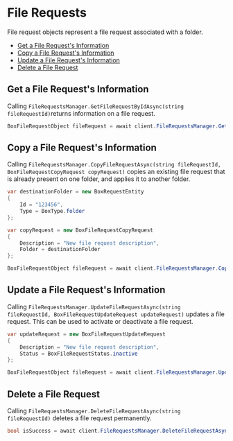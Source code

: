 File Requests
=============

File request objects represent a file request associated with a folder.

<!-- START doctoc generated TOC please keep comment here to allow auto update -->
<!-- DON'T EDIT THIS SECTION, INSTEAD RE-RUN doctoc TO UPDATE -->

- [Get a File Request's Information](#get-a-file-requests-information)
- [Copy a File Request's Information](#copy-a-file-requests-information)
- [Update a File Request's Information](#update-a-file-requests-information)
- [Delete a File Request](#delete-a-file-request)

<!-- END doctoc generated TOC please keep comment here to allow auto update -->

Get a File Request's Information
------------------------

Calling `FileRequestsManager.GetFileRequestByIdAsync(string fileRequestId)`returns information on a file request.

<!-- sample get_file_requests_id -->
```c#
BoxFileRequestObject fileRequest = await client.FileRequestsManager.GetFileRequestByIdAsync("12345");
```

Copy a File Request's Information
---------------------------

Calling  `FileRequestsManager.CopyFileRequestAsync(string fileRequestId, BoxFileRequestCopyRequest copyRequest)` copies an existing file request that is already present 
on one folder, and applies it to another folder.

<!-- sample post_file_requests_id_copy -->
```c#
var destinationFolder = new BoxRequestEntity
{
    Id = "123456",
    Type = BoxType.folder
};

var copyRequest = new BoxFileRequestCopyRequest
{
    Description = "New file request description",
    Folder = destinationFolder
};

BoxFileRequestObject fileRequest = await client.FileRequestsManager.CopyFileRequestAsync("12345", copyRequest);
```

Update a File Request's Information
---------------------------

Calling `FileRequestsManager.UpdateFileRequestAsync(string fileRequestId, BoxFileRequestUpdateRequest updateRequest)` updates a file request. This can be used to activate 
or deactivate a file request.

<!-- sample put_file_requests_id -->
```c#
var updateRequest = new BoxFileRequestUpdateRequest
{
    Description = "New file request description",
    Status = BoxFileRequestStatus.inactive
};

BoxFileRequestObject fileRequest = await client.FileRequestsManager.UpdateFileRequestAsync("12345", updateRequest);
```

Delete a File Request
-------------

Calling `FileRequestsManager.DeleteFileRequestAsync(string fileRequestId)` deletes a file request permanently.

<!-- sample delete_file_requests_id -->
```c#
bool isSuccess = await client.FileRequestsManager.DeleteFileRequestAsync("12345");
```